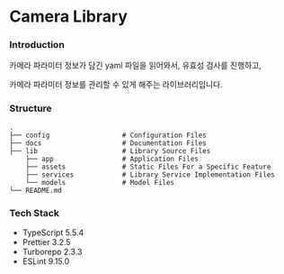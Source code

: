 # Camera Library

### Introduction

카메라 파라미터 정보가 담긴 yaml 파일을 읽어와서, 유효성 검사를 진행하고,

카메라 파라미터 정보를 관리할 수 있게 해주는 라이브러리입니다.

### Structure

```
.
├── config                  # Configuration Files
├── docs                    # Documentation Files
├── lib                     # Library Source Files
    ├── app                 # Application Files
    ├── assets              # Static Files For a Specific Feature
    ├── services            # Library Service Implementation Files
    └── models              # Model Files
└── README.md
```

### Tech Stack

- TypeScript 5.5.4
- Prettier 3.2.5
- Turborepo 2.3.3
- ESLint 9.15.0
